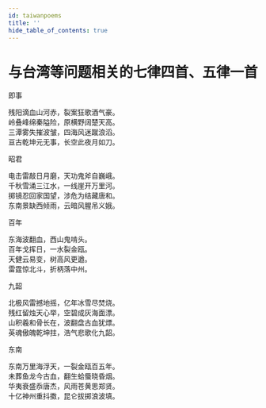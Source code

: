 ```yaml
---
id: taiwanpoems
title: ''
hide_table_of_contents: true
---
```


# 与台湾等问题相关的七律四首、五律一首

即事

残阳滴血山河赤，裂案狂歌酒气豪。<br/>
岭叠峰绵秦隘险，原横野阔楚天高。<br/>
三潭雾失摧波皱，四海风迷蹴浪滔。<br/>
亘古乾坤元无事，长空此夜月如刀。


昭君

电击雷敲日月磨，天功鬼斧自巍峨。<br/>
千秋雪涌三江水，一线崖开万里河。<br/>
掷镜忍回家国望，涉危为结藏唐和。<br/>
东南景缺西倾雨，云暗风腥吊义娥。


百年

东海波翻血，西山鬼啃头。<br/>
百年戈挥日，一水裂金瓯。<br/>
天健云易变，树高风更遒。<br/>
雷霆惊北斗，折柄落中州。


九韶

北极风雷撼地摇，亿年冰雪尽焚烧。<br/>
残红留烛天心举，空碧成灰海面漂。<br/>
山积羲和骨长在，波翻盘古血犹熛。<br/>
英魂傲魄乾坤拄，浩气悲歌化九韶。


东南

东南万里海浮天，一裂金瓯百五年。<br/>
未葬鱼龙今古血，翻生蛤蜃晓昏烟。<br/>
华夷衰盛忝唐杰，风雨苍黄思郑贤。<br/>
十亿神州重抖擞，昆仑拔掷浪波填。